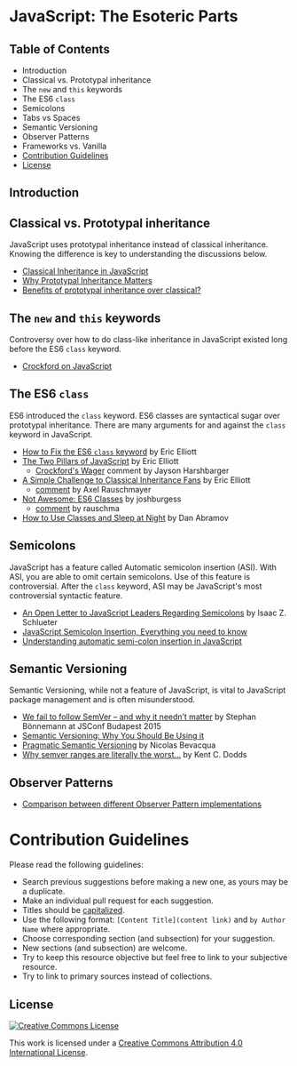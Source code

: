 # JavaScript: The Esoteric Parts

## Table of Contents

- Introduction
- Classical vs. Prototypal inheritance
- The `new` and `this` keywords
- The ES6 `class`
- Semicolons
- Tabs vs Spaces
- Semantic Versioning
- Observer Patterns
- Frameworks vs. Vanilla
- [Contribution Guidelines](#contribution-guidelines)
- [License](#license)

## Introduction

## Classical vs. Prototypal inheritance

JavaScript uses prototypal inheritance instead of classical inheritance.  Knowing the difference is key to understanding the discussions below.

- [Classical Inheritance in JavaScript](http://www.crockford.com/javascript/inheritance.html)
- [Why Prototypal Inheritance Matters](http://aaditmshah.github.io/why-prototypal-inheritance-matters/)
- [Benefits of prototypal inheritance over classical?](http://stackoverflow.com/questions/2800964/benefits-of-prototypal-inheritance-over-classical)

## The `new` and `this` keywords

Controversy over how to do class-like inheritance in JavaScript existed long before the ES6 `class` keyword.

- [Crockford on JavaScript](https://www.youtube.com/watch?v=ya4UHuXNygM&t=50m23s)

## The ES6 `class`

ES6 introduced the `class` keyword.  ES6 classes are syntactical sugar over prototypal inheritance.  There are many arguments for and against the `class` keyword in JavaScript.

- [How to Fix the ES6 `class` keyword](https://medium.com/javascript-scene/how-to-fix-the-es6-class-keyword-2d42bb3f4caf) by Eric Elliott
- [The Two Pillars of JavaScript](https://medium.com/javascript-scene/the-two-pillars-of-javascript-ee6f3281e7f3) by Eric Elliott
  - [Crockford's Wager](https://medium.com/@hypercubed/ok-let-me-play-devils-advocate-for-a-second-and-introduce-crockford-s-wager-f8e051cc52a) comment by Jayson Harshbarger
- [A Simple Challenge to
Classical Inheritance Fans](https://medium.com/javascript-scene/a-simple-challenge-to-classical-inheritance-fans-e78c2cf5eead)  by Eric Elliott
  - [comment](https://medium.com/@rauschma/i-would-never-argue-that-es6-classes-are-clearly-a-better-choice-than-composition-modules-or-891e462da85b) by Axel Rauschmayer
- [Not Awesome: ES6 Classes](https://github.com/joshburgess/not-awesome-es6-classes) by joshburgess
  - [comment](https://www.reddit.com/r/javascript/comments/3nkycz/not_awesome_es6_classes_a_curated_list_of/) by rauschma
- [How to Use Classes and Sleep at Night](https://medium.com/@dan_abramov/how-to-use-classes-and-sleep-at-night-9af8de78ccb4) by Dan Abramov

## Semicolons

JavaScript has a feature called Automatic semicolon insertion (ASI).  With ASI, you are able to omit certain semicolons.  Use of this feature is controversial.  After the `class` keyword, ASI may be JavaScript's most controversial syntactic feature.

- [An Open Letter to JavaScript Leaders Regarding Semicolons](http://blog.izs.me/post/2353458699/an-open-letter-to-javascript-leaders-regarding) by Isaac Z. Schlueter
- [JavaScript Semicolon Insertion, Everything you need to know](http://inimino.org/~inimino/blog/javascript_semicolons)
- [Understanding automatic semi-colon insertion in JavaScript](http://jamesallardice.com/understanding-automatic-semi-colon-insertion-in-javascript/)

## Semantic Versioning

Semantic Versioning, while not a feature of JavaScript, is vital to JavaScript package management and is often misunderstood.

- [We fail to follow SemVer – and why it needn’t matter](https://www.youtube.com/watch?v=tc2UgG5L7WM&index=6&list=PLFZ5NyC0xHDaaTy6tY9p0C0jd_rRRl5Zm) by Stephan Bönnemann at JSConf Budapest 2015
- [Semantic Versioning: Why You Should Be Using it](http://www.sitepoint.com/semantic-versioning-why-you-should-using/)
- [Pragmatic Semantic Versioning](http://ponyfoo.com/articles/semver) by Nicolas Bevacqua
- [Why semver ranges are literally the worst…](https://medium.com/@kentcdodds/why-semver-ranges-are-literally-the-worst-817cdcb09277) by Kent C. Dodds

## Observer Patterns

- [Comparison between different Observer Pattern implementations](https://github.com/millermedeiros/js-signals/wiki/Comparison-between-different-Observer-Pattern-implementations)

# Contribution Guidelines

Please read the following guidelines:

- Search previous suggestions before making a new one, as yours may be a duplicate.
- Make an individual pull request for each suggestion.
- Titles should be [capitalized](http://grammar.yourdictionary.com/capitalization/rules-for-capitalization-in-titles.html).
- Use the following format: `[Content Title](content link)` and `by Author Name` where appropriate.
- Choose corresponding section (and subsection) for your suggestion. 
- New sections (and subsection) are welcome.
- Try to keep this resource objective but feel free to link to your subjective resource.
- Try to link to primary sources instead of collections.

## License

[![Creative Commons License](http://i.creativecommons.org/l/by/4.0/88x31.png)](http://creativecommons.org/licenses/by/4.0/)

This work is licensed under a [Creative Commons Attribution 4.0 International License](http://creativecommons.org/licenses/by/4.0/).
